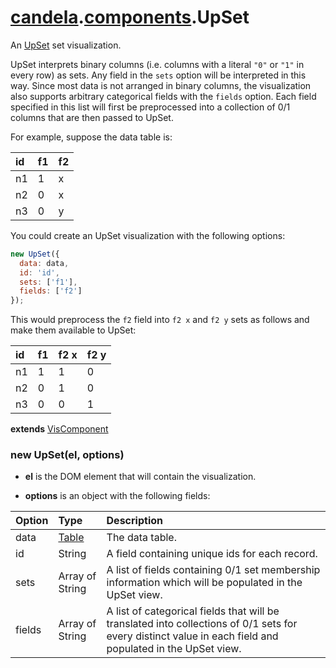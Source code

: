 # [candela](../..#readme).[components](..#readme).UpSet

An [UpSet](http://www.caleydo.org/tools/upset/) set visualization.

UpSet interprets binary columns (i.e. columns with a literal `"0"` or `"1"`
in every row) as sets. Any field in the `sets` option will be interpreted in
this way. Since most data is not arranged in binary columns, the visualization
also supports arbitrary categorical fields with the `fields` option.
Each field specified in this list will first be preprocessed into a collection
of 0/1 columns that are then passed to UpSet.

For example, suppose the data table is:

| id | f1 | f2 |
| :-- | :-- | :-- |
| n1 | 1 | x |
| n2 | 0 | x |
| n3 | 0 | y |

You could create an UpSet visualization with the following options:

```js
new UpSet({
  data: data,
  id: 'id',
  sets: ['f1'],
  fields: ['f2']
});
```

This would preprocess the `f2` field into `f2 x` and `f2 y` sets as follows
and make them available to UpSet:

| id | f1 | f2 x | f2 y |
| :-- | :-- | :-- | :-- |
| n1 | 1 | 1 | 0 |
| n2 | 0 | 1 | 0 |
| n3 | 0 | 0 | 1 |

**extends** [VisComponent](../../VisComponent#readme)

### new UpSet(el, options)

* **el** is the DOM element that will contain the visualization.

* **options** is an object with the following fields:

| Option     | Type   | Description  |
| :--------  | :----- | :----------- |
| data       | [Table](../..#table) | The data table. |
| id         | String | A field containing unique ids for each record. |
| sets       | Array of String | A list of fields containing 0/1 set membership information which will be populated in the UpSet view. |
| fields     | Array of String | A list of categorical fields that will be translated into collections of 0/1 sets for every distinct value in each field and populated in the UpSet view. |
